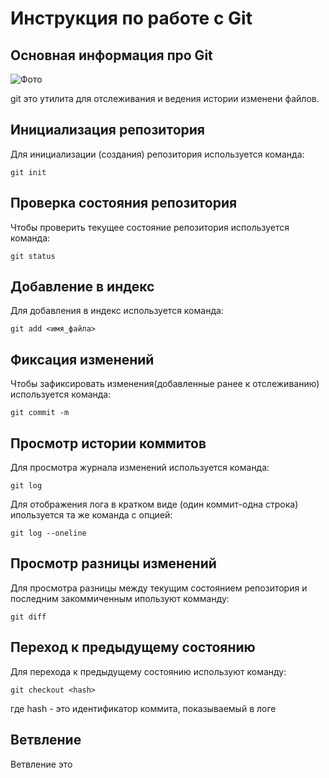 # **Инструкция по работе с Git**

## Основная информация про Git

![Фото](sia.jpg)


 git это утилита для отслеживания и ведения истории изменени файлов.


## Инициализация репозитория

Для инициализации (создания) репозитория используется команда:

    git init

## Проверка состояния репозитория

Чтобы проверить текущее состояние репозитория используется команда:

    git status

## Добавление в индекс 

Для добавления в индекс используется команда:

    git add <имя_файла>

## Фиксация изменений

Чтобы зафиксировать изменения(добавленные ранее к отслеживанию) используется команда:

    git commit -m

## Просмотр истории коммитов

Для просмотра журнала изменений используется команда:

    git log

Для отображения лога в кратком виде (один коммит-одна строка) ипользуется та же команда с опцией:

    git log --oneline
## Просмотр разницы изменений

Для просмотра разницы между текущим состоянием репозитория и последним закоммиченным ипользуют комманду:

    git diff


## Переход к предыдущему состоянию

Для перехода к предыдущему состоянию используют команду:

    git checkout <hash>

где hash - это идентификатор коммита, показываемый в логе 

## Ветвление

Ветвление это